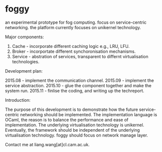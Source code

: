 # foggy
an experimental prototype for fog computing. focus on service-centric networking.
the platform currently focuses on unikernel technology.

Major components:

1. Cache - incorporate different caching logic e.g., LRU, LFU.
2. Broker - incorportate different synchoronisation mechanisms.
3. Service - abstration of services, transparent to differnt virtualisation technologies.

Development plan:

2015.08 - implement the communication channel.
2015.09 - implement the service abstraction.
2015.10 - glue the component together and make the system run.
2015.11 - finlise the coding, and writing up the techreport.

Introduction:

The purpose of this development is to demonstrate how the future service-centric networking should be implemented. The implementation language is OCaml, the reason is to balance the performance and ease of implementation. The underlying virtualisation technology is unikernel. Eventually, the framework should be independent of the underlying virtualisation technology. foggy should focus on network manage layer.

Contact me at liang.wang[at]cl.cam.ac.uk.